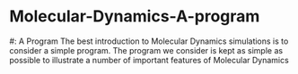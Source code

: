 # Molecular-Dynamics-A-program
#: A Program
The best introduction to Molecular Dynamics simulations is to consider a
simple program. The program we consider is kept as simple as possible to
illustrate a number of important features of Molecular Dynamics 
